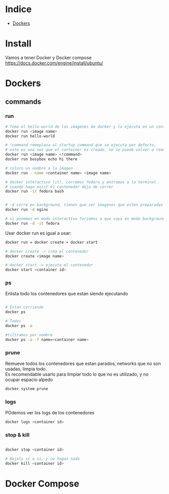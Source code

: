 # Indice

- [Dockers](#dockers)

# Install

Vamos a tener Docker y Docker compose
https://docs.docker.com/engine/install/ubuntu/

# Dockers

## commands

### run

```sh
# Toma el hello-world de las imagenes de docker y lo ejecuta en un contenedor
docker run <image name>
docker run hello-world

# !command reemplaza al startup command que se ejecuta por defecto,
# esto es una vez que el conteiner es creado, no se puede volver a reemplazar una vez que ya se genero
docker run <image name> <!command>
docker run busybox echo hi there

# coloco un nombre a la imagen
docker run --name <container name> <image name>

# docker interactivo (it), corremos fedora y entramos a la terminal
# cuando hago exist el contenedor deja de correr
docker run -it fedora bash


# -d corre en background, tienen que ser imagenes que esten preparadas para trabajar en background
docker run -d nginx

# si ponemos en modo interactivo forzamos a que vaya en modo background
docker run -d -it fedora
```

Usar docker run es igual a usar:

```sh
docker run = docker create + docker start

# docker create -> crea el contenedor
docker create <image name>

# docker start -> ejecuta el contenedor
docker start <container id>
```

### ps

Enlista todo los contenedores que estan siendo ejecutando

```sh

# Estan corriendo
docker ps

# Todos
docker ps -a

#tiltramos por nombre
docker ps -a -f name=<container name>

```

### prune

Remueve todos los contenedores que estan parados, networks que no son usadas, limpia todo.<br />
Es recomendable usarlo para limpiar todo lo que no es utilizado, y no ocupar espacio alpedo

```sh
docker system prune
```

### logs

POdemos ver los logs de los contenedores

```sh
docker logs <container id>
```

### stop & kill

```sh

docker stop <container id>

# Bajalo si o si, y no hagas nada
docker kill <container id>
```

# Docker Compose
